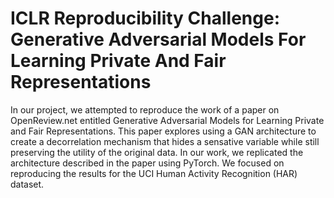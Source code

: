 # ICLR Reproducibility Challenge: Generative Adversarial Models For Learning Private And Fair Representations

In our project, we attempted to reproduce the work of a paper on OpenReview.net entitled Generative Adversarial Models for Learning Private and Fair Representations. This paper explores using a GAN architecture to create a decorrelation mechanism that hides a sensative variable while still preserving the utility of the original data. In our work, we replicated the architecture described in the paper using PyTorch. We focused on reproducing the results for the UCI Human Activity Recognition (HAR) dataset.
